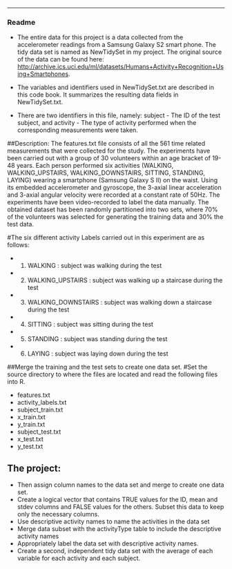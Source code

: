 
---
### Readme
* The entire data for this project is a data collected from the accelerometer readings from a Samsung Galaxy S2 smart phone. The tidy data set is named as NewTidySet in my project. The original source of the data can be found here: http://archive.ics.uci.edu/ml/datasets/Humans+Activity+Recognition+Using+Smartphones.

* The variables and identifiers used in NewTidySet.txt are described in this code book. It summarizes the resulting data fields in NewTidySet.txt.

* There are two identifiers in this file, namely:
subject - The ID of the test subject, and 
activity - The type of activity performed when the corresponding measurements were taken.

##Description:
The features.txt file consists of all the 561 time related measurements that were collected for the study. The experiments have been carried out with a group of 30 volunteers within an age bracket of 19-48 years. Each person performed six activities (WALKING, WALKING_UPSTAIRS, WALKING_DOWNSTAIRS, SITTING, STANDING, LAYING) wearing a smartphone (Samsung Galaxy S II) on the waist. Using its embedded accelerometer and gyroscope, the 3-axial linear acceleration and 3-axial angular velocity were recorded at a constant rate of 50Hz. The experiments have been video-recorded to label the data manually. The obtained dataset has been randomly partitioned into two sets, where 70% of the volunteers was selected for generating the training data and 30% the test data.

#The six different activity Labels carried out in this experiment are as follows:

* 1. WALKING : subject was walking during the test
* 2. WALKING_UPSTAIRS : subject was walking up a staircase during the test
* 3. WALKING_DOWNSTAIRS : subject was walking down a staircase during the test
* 4. SITTING : subject was sitting during the test
* 5. STANDING : subject was standing during the test
* 6. LAYING : subject was laying down during the test

##Merge the training and the test sets to create one data set.
#Set the source directory to where the files are located and read the following files into R. 

 * features.txt
 * activity_labels.txt
 * subject_train.txt
 * x_train.txt
 * y_train.txt
 * subject_test.txt
 * x_test.txt
 * y_test.txt
## The project:
* Then assign column names to the data set and merge to create one data set.
* Create a logical vector that contains TRUE values for the ID, mean and stdev columns and FALSE values for the others. Subset this data to keep only the necessary columns.
* Use descriptive activity names to name the activities in the data set
* Merge data subset with the activityType table to include the descriptive activity names
* Appropriately label the data set with descriptive activity names.
* Create a second, independent tidy data set with the average of each variable for each activity and each subject.


